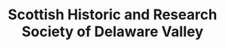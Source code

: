 ---
layout: repo
title: "Scottish Historic and Research Society of Delaware Valley"
id: 13485
permalink: repos/13485/
---